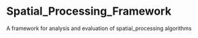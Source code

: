# Spatial_Processing_Framework
A framework for analysis and evaluation of spatial_processing algorithms 
